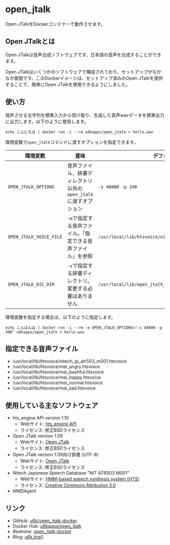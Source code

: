 # open_jtalk

Open JTalkをDockerコンテナーで動作させます。

## Open JTalkとは

Open JTalkは音声合成ソフトウェアです。日本語の音声を合成することができます。

Open JTalkはいくつかのソフトウェアで構成されており、セットアップがなかなか面倒です。このDockerイメージは、セットアップ済みのOpen JTalkを提供することで、簡単にOpen JTalkを使用できるようにしました。

## 使い方

発声させる文字列を標準入力から受け取り、生成した音声wavデータを標準出力に出力します。以下のように使用します。

```
echo こんにちは | docker run -i --rm u6kapps/open_jtalk > hello.wav
```

環境変数で`open_jtalk`コマンドに渡すオプションを指定できます。

|環境変数|意味|デフォルト値|
|---|---|---|
|`OPEN_JTALK_OPTIONS`|音声ファイル、辞書ディレクトリ以外の`open_jtalk`に渡すオプション|`-s 48000 -p 240`|
|`OPEN_JTALK_VOICE_FILE`|`-m`で指定する音声ファイル。「指定できる音声ファイル」を参照|`/usr/local/lib/htsvoice/nitech_jp_atr503_m001.htsvoice`|
|`OPEN_JTALK_DIC_DIR`|`-x`で指定する辞書ディレクトリ。変更する必要はありません|`/usr/local/lib/open_jtalk_dic`|

環境変数を指定する場合は、以下のように指定します。

```
echo こんばんは | docker run -i --rm -e OPEN_JTALK_OPTIONS="-s 48000 -p 300" u6kapps/open_jtalk > hello.wav
```

## 指定できる音声ファイル

* /usr/local/lib/htsvoice/nitech_jp_atr503_m001.htsvoice
* /usr/local/lib/htsvoice/mei_angry.htsvoice
* /usr/local/lib/htsvoice/mei_bashful.htsvoice
* /usr/local/lib/htsvoice/mei_happy.htsvoice
* /usr/local/lib/htsvoice/mei_normal.htsvoice
* /usr/local/lib/htsvoice/mei_sad.htsvoice

## 使用している主なソフトウェア

* hts_engine API version 1.10
    * Webサイト: [hts_engine API](http://hts-engine.sourceforge.net/)
    * ライセンス: 修正BSDライセンス
* Open JTalk version 1.09
    * Webサイト: [Open JTalk](http://open-jtalk.sourceforge.net/)
    * ライセンス: 修正BSDライセンス
* Open JTalk version 1.09向け辞書 (UTF-8)
    * Webサイト: [Open JTalk](http://open-jtalk.sourceforge.net/)
    * ライセンス: 修正BSDライセンス
* Nitech Japanese Speech Database "NIT ATR503 M001"
    * Webサイト: [HMM-based speech synthesis system (HTS)](http://hts.sp.nitech.ac.jp/)
    * ライセンス: [Creative Commons Attribution 3.0](https://creativecommons.org/licenses/by/3.0/)
* MMDAgent

## リンク

* GitHub: [u6k/open_jtalk-docker](https://github.com/u6k/open_jtalk-docker)
* Docker Hub: [u6kapps/open_jtalk](https://hub.docker.com/r/u6kapps/open_jtalk/)
* Redmine: [open_jtalk-docker](https://myredmine-u6kapps.rhcloud.com/projects/openjtalk-docker)
* Blog: [u6k.log()](http://blog.u6k.me/)

